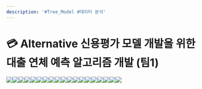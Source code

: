 ```yaml
---
description: '#Tree_Model #데이터 분석'
---
```


# 💳 Alternative 신용평가 모델 개발을 위한 대출 연체 예측 알고리즘 개발 (팀1)

![](<../../../../.gitbook/assets/Untitled (8).png>)![](<../../../../.gitbook/assets/Untitled 1 (6).png>)![](<../../../../.gitbook/assets/Untitled 2 (7).png>)![](<../../../../.gitbook/assets/Untitled 3 (6).png>)![](<../../../../.gitbook/assets/Untitled 4 (8).png>)![](<../../../../.gitbook/assets/Untitled 5 (6).png>)![](<../../../../.gitbook/assets/Untitled 6 (9).png>)![](<../../../../.gitbook/assets/Untitled 7 (7).png>)![](<../../../../.gitbook/assets/Untitled 8 (9).png>)![](<../../../../.gitbook/assets/Untitled 9 (8).png>)![](<../../../../.gitbook/assets/Untitled 10 (8).png>)![](<../../../../.gitbook/assets/Untitled 11 (3).png>)![](<../../../../.gitbook/assets/Untitled 12 (3).png>)![](<../../../../.gitbook/assets/Untitled 13 (1).png>)![](<../../../../.gitbook/assets/Untitled 14 (1).png>)![](<../../../../.gitbook/assets/Untitled 15 (2).png>)![](<../../../../.gitbook/assets/Untitled 16 (2).png>)![](<../../../../.gitbook/assets/Untitled 17 (2).png>)![](<../../../../.gitbook/assets/Untitled 18 (3).png>)

